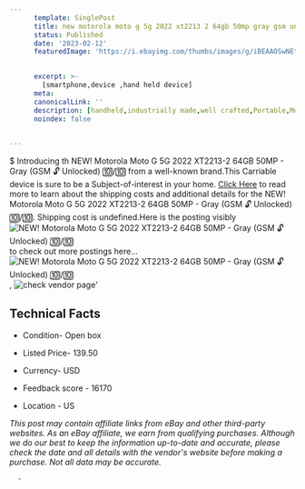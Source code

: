 ```yaml
---
      template: SinglePost
      title: new motorola moto g 5g 2022 xt2213 2 64gb 50mp gray gsm unlocked 
      status: Published
      date: '2023-02-12'
      featuredImage: 'https://i.ebayimg.com/thumbs/images/g/iBEAAOSwNEtjbSwh/s-l225.jpg'
       

      excerpt: >-
        [smartphone,device ,hand held device]
      meta:
      canonicalLink: ''
      description: [handheld,industrially made,well crafted,Portable,Mobile,Compact,Convenient,Lightweight,Maneuverable,Man-portable,Miniature,Carriable,Hand-held,Light,Holdable,Transportable,Mobile device,Pocket-sized,On-the-go,Wireless,Cordless,Compact size,Convenient size, smartphone,device ,hand held device]
      noindex: false
      

---
```

$
      Introducing th NEW! Motorola Moto G 5G 2022 XT2213-2 64GB 50MP - Gray (GSM 🔓 Unlocked) 🔟/🔟 from a well-known brand.This Carriable device  is sure to be a Subject-of-interest in your home. [Click Here](https://www.ebay.com/itm/265983046750?hash=item3dedd3345e%3Ag%3AiBEAAOSwNEtjbSwh&amdata=enc%3AAQAHAAAA4GBuYQZBC4s%2FhW2B47Dt2WoozXdW9EA7LdSIJ8epQtRiZgBSjC50wlGsnDOQymkaYt8ka7gB8wke%2BCZMpB4qoRwtpAUZBWN2vkvrGLB9vDzFYNTqZZiuyUMP2BAbi67PCZgKUM%2BQaisMk3tD9RB4sQfpIms17ukfMCel13QvAuQfhBfJj2lS8G4E0r2Da2bFMkN9lyZbIFdF8kcOJFpzSNqfv%2Fcg56ncb6BYlNDCWI%2FsvEmv7ZQaiCwEfUmfUfnbuMWgQ%2B%2FSE5H6tuCpwLI2rSGmFWQQ1psvD1EKHawCyBWO&mkevt=1&mkcid=1&mkrid=711-53200-19255-0&campid=%253CePNCampaignId%253E&customid=%253CreferenceId%253E&toolid=10049) to read more to learn about the shipping costs and additional details for the NEW! Motorola Moto G 5G 2022 XT2213-2 64GB 50MP - Gray (GSM 🔓 Unlocked) 🔟/🔟. Shipping cost is undefined.Here is the posting visibly ![NEW! Motorola Moto G 5G 2022 XT2213-2 64GB 50MP - Gray (GSM 🔓 Unlocked) 🔟/🔟](https://i.ebayimg.com/thumbs/images/g/iBEAAOSwNEtjbSwh/s-l225.jpg) to check out more postings here... ![NEW! Motorola Moto G 5G 2022 XT2213-2 64GB 50MP - Gray (GSM 🔓 Unlocked) 🔟/🔟](https://i.ebayimg.com/images/g/iBEAAOSwNEtjbSwh/s-l1600.jpg), ![check vendor page](https://origin-galleryplus.ebayimg.com/ws/web/265983046750_2_0_1/225x225.jpg,https://origin-galleryplus.ebayimg.com/ws/web/265983046750_3_0_1/225x225.jpg,https://origin-galleryplus.ebayimg.com/ws/web/265983046750_4_0_1/225x225.jpg,https://origin-galleryplus.ebayimg.com/ws/web/265983046750_5_0_1/225x225.jpg,https://origin-galleryplus.ebayimg.com/ws/web/265983046750_6_0_1/225x225.jpg,https://origin-galleryplus.ebayimg.com/ws/web/265983046750_7_0_1/225x225.jpg,https://origin-galleryplus.ebayimg.com/ws/web/265983046750_8_0_1/225x225.jpg)'

      

 ## Technical Facts 



     
      

 - Condition- Open box 


      

 - Listed Price- 139.50 


      

 - Currency- USD 


      

 - Feedback score - 16170 


      

 - Location - US 


      
      

 *_This post may contain affiliate links from eBay and other third-party websites. As an eBay affiliate, we earn from qualifying purchases. Although we do our best to keep the information up-to-date and accurate, please check the date and all details with the vendor's website before making a purchase. Not all data may be accurate._*




      -
